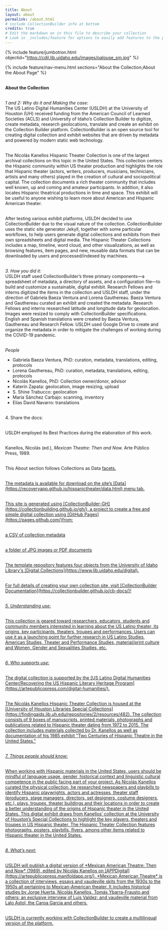 ```yaml
---
title: About
layout: about
permalink: /about.html
# include CollectionBuilder info at bottom
credits: true
# Edit the markdown on in this file to describe your collection
# Look in _includes/feature for options to easily add features to the page
---
```


{% include feature/jumbotron.html objectid="https://cdil.lib.uidaho.edu/images/palouse_sm.jpg" %}

{% include feature/nav-menu.html sections="About the Collection;About the About Page" %}
<html>

  <br><b>About the Collection</b>
 <p>
  </p>
  <br><i>1 and 2: Why do it and Making the case:</i>
<br>The US Latino Digital Humanities Center (USLDH) at the University of Houston (UH) received funding from the American Council of Learned Societies (ACLS) and University of Idaho’s Collection Builder to digitize, create metadata, research geolocations, translate and create an exhibit on the Collection Builder platform. CollectionBuilder is an open source tool for creating digital collection and exhibit websites that are driven by metadata and powered by modern static web technology.

  <br>The Nicolás Kanellos Hispanic Theater Collection is one of the largest archival collections on this topic in the United States. This collection centers the Hispanic community within US theater production and highlights the role that Hispanic theater (actors, writers, producers, musicians, technicians, artists and many others) played in the creation of cultural and sociopolitical capital. The collection documents a rich theater community that includes well known, up and coming and amateur participants. In addition, it also locates Hispanic theatrical productions in time and space. This exhibit will be useful to anyone wishing to learn more about American and Hispanic American theater.
 
<br>After testing various exhibit platforms, USLDH decided to use CollectionBuilder due to the visual nature of the collection. CollectionBuilder uses the static site generator Jekyll, together with some particular workflows, to help users generate digital collections and exhibits from their own spreadsheets and digital media. The Hispanic Theater Collections includes a map, timeline, word cloud, and other visualizations, as well as browsing features, item pages, and new, reusable data formats that can be downloaded by users and processed/indexed by machines. 
<p>
  </p>
  <br><i>3. How you did it:</i> 
<br>USLDH staff used CollectionBuilder’s three primary components—a spreadsheet of metadata, a directory of assets, and a configuration file—to build and customize a sustainable, digital exhibit. Research Fellows and interns digitized the items in the collection and USLDH staff, under the direction of Gabriela Baeza Ventura and Lorena Gauthereau. Baeza Ventura and Gauthereau curated an exhibit and created the metadata. Research Fellows and interns researched latitude and longitude data for geolocation. Images were resized to comply with CollectionBuilder specifications. English and Spanish translations were created by Baeza Ventura, Gauthereau and Research Fellow. USLDH used Google Drive to create and organize the metadata in order to mitigate the challenges of working during the COVID-19 pandemic.
<p>
  </p>  
  <br><i>People</i> 
  <ul>
    <li>Gabriela Baeza Ventura, PhD: curation, metadata, translations, editing, protocols </li>
    <li>Lorena Gauthereau, PhD: curation, metadata, translations, editing, protocols</li>
    <li>Nicolás Kanellos, PhD: Collection owner/donor, advisor</li>
    <li>Katerín Zapata: geolocation, image resizing, upload</li>
    <li>S. Shine Trabucco: geolocation</li>
    <li>María Sánchez Carbajo: scanning, inventory</li>
    <li>Elías David Navarro: translations</li> 
  </ul>
 <p>
  </p> 
<br>4. Share the docs:  
  <p>
  </p>
<br>USLDH employed its Best Practices <a href=”https://artepublicopress.com/digital-humanities/"> </a> during the elaboration of this work.  
<p>
  </p>
  <br>Kanellos, Nicolás (ed.), <i>Mexican Theatre: Then and Now.</i> Arte Público Press, 1989.  
<p>
  </p>
<br>This About section follows Collections as Data <a href=”https://collectionsasdata.github.io/facet7/" </a> facets.  
<p>
  </p>
<br>The metadata is available for download on the site’s [Data](https://recoveryapp.github.io/hispanictheater/data.html) menu tab. 
<p>
  </p>
 <br>This site is generated using [CollectionBuilder-GH](https://collectionbuilding.github.io/gh/), a project to create a free and simple digital collection using [GitHub Pages](https://pages.github.com/)from:  
 <p>
  </p>
<br>a CSV of collection metadata
  <p>
  </p>
<br>a folder of JPG images or PDF documents
<p>
  </p>
<br>The template repository features four objects from the University of Idaho Library's [Digital Collections](https://www.lib.uidaho.edu/digital).  
  <p>
  </p>
<br>For full details of creating your own collection site, visit [CollectionBuilder Documentation](https://collectionbuilder.github.io/cb-docs/)!  
<p>
  </p>
  <br><i>5. Understanding use:</i>  
<p>
  </p>
  <br>This collection is geared toward researchers, educators, students and community members interested in learning about the US Latino theater, its origins, key participants, theaters, troupes and performances. Users can use it as a launching point for further research in US Latino Studies, American Studies, Theater and Performance Studies, material/print culture and Women, Gender and Sexualities Studies, etc.  
   <p>
  </p>
  <br><i>6. Who supports use:</i>  
  <p>
  </p>
<br>The digital collection is supported by the [US Latino Digital Humanities Center/Recovering the US Hispanic Literary Heritage Program](https://artepublicopress.com/digital-humanities/).
<p>
  </p>
<br>The Nicolás Kanellos Hispanic Theater Collection is housed at the [University of Houston Libraries Special Collections](https://findingaids.lib.uh.edu/repositories/2/resources/482). The collection consists of 9 boxes of manuscripts, printed materials, photographs and publications related to Hispanic theater dating from 1972 to 2015. The collection includes materials collected by Dr. Kanellos as well as documentation of his 1985 exhibit "Two Centuries of Hispanic Theatre in the United States."
  <p>
  </p>
  <br><i>7. Things people should know:</i> 
  <p>
  </p>
<br>When working with Hispanic materials in the United States, users should be mindful of language usage, gender, historical context and linguistic cultural competence in the public facing part of your project. As Nicolás Kanellos curated the physical collection, he researched newspapers and playbills to identify Hispanic playwrights, actors and actresses, theater staff (producers, stage managers, directors, set designers, costume designers, etc.), plays, troupes, theater buildings and their locations in order to create a better understanding of the origins of Hispanic theater in the United States. This digital exhibit draws from Kanellos’ collection at the University of Houston’s Special Collections to highlight the key players, theaters and troupes in US Hispanic theater. The Hispanic Theater Collection features photographs, posters, playbills, flyers, among other items related to Hispanic theater in the United States.  
  <p>
  </p>
  <br><i>8. What’s next:</i>
<p>
  </p>  
<br>USLDH will publish a digital version of *Mexican American Theatre: Then and Now* (1989), edited by Nicolás Kanellos on [APPDigital](https://artepublicopress.manifoldapp.org/). *Mexican American Theatre* is a collection of interviews, essays and vaudeville skits from the 1930s to the 1950s all pertaining to Mexican-American theater. It includes historical studies by Jorge Huerta, Nicolás Kanellos, Tomás Ybarra-Frausto and others; an exclusive interview of Luis Valdez; and vaudeville material from Lalo Astol, the Carpa Garcia and others.  
 <p>
  </p> 
<br>USLDH is currently working with CollectionBuilder to create a multilingual version of the platform.  



  
  

